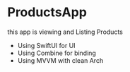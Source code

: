 # ProductsApp
this app is viewing and Listing Products

* Using SwiftUI for UI
* Using Combine for binding
* Using MVVM with clean Arch
